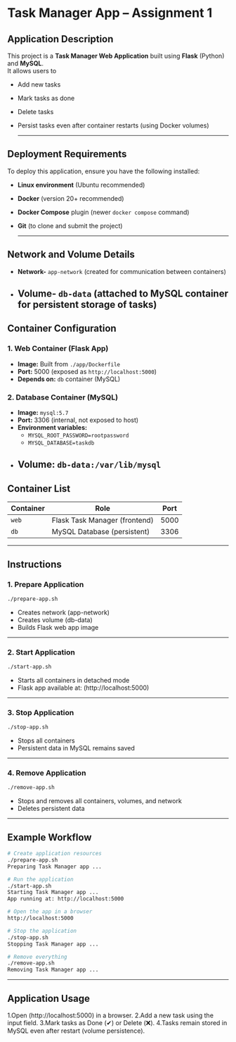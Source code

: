 #  Task Manager App – Assignment 1
##  Application Description
This project is a **Task Manager Web Application** built using **Flask** (Python) and **MySQL**.  
It allows users to  
- Add new tasks  
- Mark tasks as done  
- Delete tasks  
- Persist tasks even after container restarts (using Docker volumes)
  
  ---


##  Deployment Requirements
To deploy this application, ensure you have the following installed:  
- **Linux environment** (Ubuntu recommended)  
- **Docker** (version 20+ recommended)  
- **Docker Compose** plugin (newer `docker compose` command)  
- **Git** (to clone and submit the project)

  ---

##  Network and Volume Details
- **Network-** `app-network` (created for communication between containers)  
- **Volume-** `db-data` (attached to MySQL container for persistent storage of tasks)
  --- 

##  Container Configuration
### 1. **Web Container (Flask App)**
- **Image:** Built from `./app/Dockerfile`  
- **Port:** 5000 (exposed as `http://localhost:5000`)  
- **Depends on:** `db` container (MySQL)  

### 2. **Database Container (MySQL)**
- **Image:** `mysql:5.7`  
- **Port:** 3306 (internal, not exposed to host)  
- **Environment variables:**  
  - `MYSQL_ROOT_PASSWORD=rootpassword`  
  - `MYSQL_DATABASE=taskdb`  
- **Volume:** `db-data:/var/lib/mysql`
  ---

##  Container List
| Container | Role             | Port |
|-----------|------------------|------|
| `web`     | Flask Task Manager (frontend) | 5000 |
| `db`      | MySQL Database (persistent)   | 3306 |

---


##  Instructions

###  1. Prepare Application
```bash
./prepare-app.sh
```
- Creates network (app-network)
- Creates volume (db-data)
- Builds Flask web app image
---

### 2. Start Application
```bash
./start-app.sh
```
- Starts all containers in detached mode
- Flask app available at:  (http://localhost:5000)
---

### 3. Stop Application
```bash
./stop-app.sh
```
- Stops all containers
- Persistent data in MySQL remains saved
---

### 4. Remove Application
```bash
./remove-app.sh
```
- Stops and removes all containers, volumes, and network
- Deletes persistent data

---

## Example Workflow
```bash
# Create application resources
./prepare-app.sh
Preparing Task Manager app ...

# Run the application
./start-app.sh
Starting Task Manager app ...
App running at: http://localhost:5000

# Open the app in a browser
http://localhost:5000

# Stop the application
./stop-app.sh
Stopping Task Manager app ...

# Remove everything
./remove-app.sh
Removing Task Manager app ...
```

---

## Application Usage
1.Open (http://localhost:5000) in a browser.
2.Add a new task using the input field.
3.Mark tasks as Done (✔) or Delete (❌).
4.Tasks remain stored in MySQL even after restart (volume persistence).














